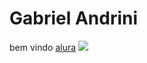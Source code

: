 # Gabriel Andrini
bem vindo
[alura](alura.com.br)
![](https://media.tenor.com/rM9tNCMYr-oAAAAM/joy-boy-gear-5.gif)
